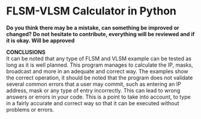 # FLSM-VLSM Calculator in Python
**Do you think there may be a mistake, can something be improved or changed? Do not hesitate to contribute, everything will be reviewed and if it is okay. Will be approved**  
  
**CONCLUSIONS**  
It can be noted that any type of FLSM and VLSM example can be tested as long as it is well planned. This program manages to calculate the IP, masks, broadcast and more in an adequate and correct way. The examples show the correct operation, it should be noted that the program does not validate several common errors that a user may commit, such as entering an IP address, mask or any type of entry incorrectly. This can lead to wrong answers or errors in your code. This is a point to take into account, to type in a fairly accurate and correct way so that it can be executed without problems or errors.
